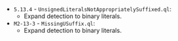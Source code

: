 - `5.13.4` - `UnsignedLiteralsNotAppropriatelySuffixed.ql`:
   - Expand detection to binary literals.
 - `M2-13-3` - `MissingUSuffix.ql`:
   - Expand detection to binary literals.